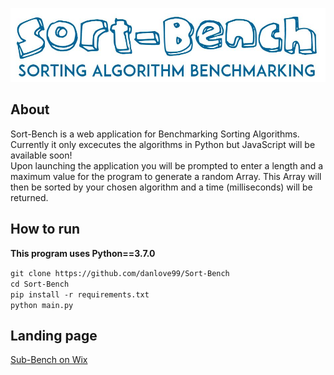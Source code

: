 ![image](https://github.com/danlove99/Sort-Bench/blob/master/static/LOGO.JPG )

## About

  Sort-Bench is a web application for Benchmarking Sorting Algorithms. Currently it only excecutes the algorithms in Python but JavaScript will be available soon! <br/> Upon launching the application you will be prompted to enter a length and a maximum value for the program to generate a random Array. This Array will then be sorted by your chosen algorithm and a time (milliseconds) will be returned. 
  
## How to run

  **This program uses Python==3.7.0**
  
  `git clone https://github.com/danlove99/Sort-Bench`<br/>
  `cd Sort-Bench`<br/>
  `pip install -r requirements.txt`<br/>
  `python main.py`<br/>

## Landing page
[Sub-Bench on Wix](https://danlovecomputing.wixsite.com/sub-bench)
